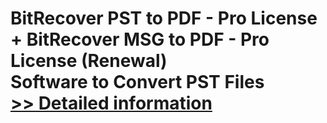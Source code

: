 # BitRecover PST to PDF - Pro License + BitRecover MSG to PDF - Pro License (Renewal)<br />Software to Convert PST Files<br />[>> Detailed information](https://secure.shareit.com/shareit/product.html?productid=300984313&affiliateid=200057808)